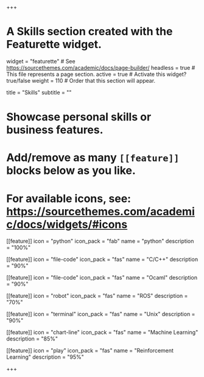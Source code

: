 +++
# A Skills section created with the Featurette widget.
widget = "featurette"  # See https://sourcethemes.com/academic/docs/page-builder/
headless = true  # This file represents a page section.
active = true  # Activate this widget? true/false
weight = 110  # Order that this section will appear.

title = "Skills"
subtitle = ""

# Showcase personal skills or business features.
#
# Add/remove as many `[[feature]]` blocks below as you like.
#
# For available icons, see: https://sourcethemes.com/academic/docs/widgets/#icons

[[feature]]
  icon = "python"
  icon_pack = "fab"
  name = "python"
  description = "100%"

[[feature]]
  icon = "file-code"
  icon_pack = "fas"
  name = "C/C++"
  description = "90%"

[[feature]]
  icon = "file-code"
  icon_pack = "fas"
  name = "Ocaml"
  description = "90%"

[[feature]]
  icon = "robot"
  icon_pack = "fas"
  name = "ROS"
  description = "70%"

[[feature]]
  icon = "terminal"
  icon_pack = "fas"
  name = "Unix"
  description = "90%"

[[feature]]
  icon = "chart-line"
  icon_pack = "fas"
  name = "Machine Learning"
  description = "85%"

[[feature]]
  icon = "play"
  icon_pack = "fas"
  name = "Reinforcement Learning"
  description = "95%"  

+++
